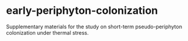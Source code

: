 # early-periphyton-colonization
Supplementary materials for the study on short-term pseudo-periphyton colonization under thermal stress.
